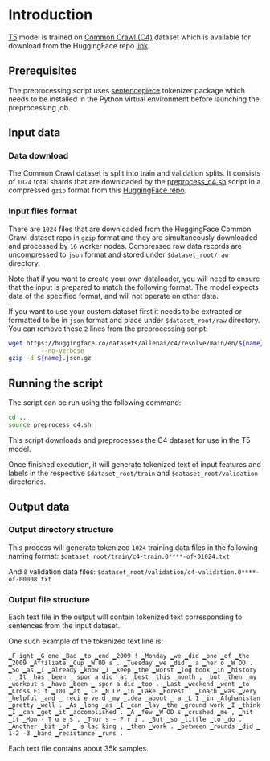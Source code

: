 # Introduction

[T5](https://arxiv.org/abs/1910.10683) model is trained on [Common Crawl (C4)](https://commoncrawl.org/) dataset which is available for download from the HuggingFace repo [link](https://huggingface.co/datasets/allenai/c4).

## Prerequisites

The preprocessing script uses [sentencepiece](https://github.com/google/sentencepiece) tokenizer package which needs to be installed in the Python virtual environment before launching the preprocessing job. 

## Input data

### Data download

The Common Crawl dataset is split into train and validation splits. It consists of `1024` total shards that are downloaded by the [preprocess_c4.sh](../preprocess_c4.sh) script in a compressed `gzip` format from this [HuggingFace repo](https://huggingface.co/datasets/allenai/c4/).

### Input files format

There are `1024` files that are downloaded from the HuggingFace Common Crawl dataset repo in `gzip` format and they are simultaneously downloaded and processed by `16` worker nodes. Compressed raw data records are uncompressed to `json` format and stored under  `$dataset_root/raw` directory.

Note that if you want to create your own dataloader, you will need to ensure that the input is prepared to match the following format. The model expects data of the specified format, and will not operate on other data.

If you want to use your custom dataset first it needs to be extracted or formatted to be in `json` format and place under `$dataset_root/raw` directory. You can remove these `2` lines from the preprocessing script:

```bash
wget https://huggingface.co/datasets/allenai/c4/resolve/main/en/${name}.json.gz\
         --no-verbose
gzip -d ${name}.json.gz
```

## Running the script

The script can be run using the following command:

```bash
cd ..
source preprocess_c4.sh
```

This script downloads and preprocesses the C4 dataset for use in the T5 model.

Once finished execution, it will generate tokenized text of input features and labels in the respective `$dataset_root/train` and `$dataset_root/validation` directories.

## Output data

### Output directory structure

This process will generate tokenized `1024` training data files in the following naming format:
`$dataset_root/train/c4-train.0****-of-01024.txt`

And `8` validation data files:
`$dataset_root/validation/c4-validation.0****-of-00008.txt`

### Output file structure

Each text file in the output will contain tokenized text corresponding to sentences from the input dataset.

One such example of the tokenized text line is: 

```
▁F ight ▁G one ▁Bad ▁to ▁end ▁2009 ! ▁Monday ▁we ▁did ▁one ▁of ▁the ▁2009 ▁Affiliate ▁Cup ▁W OD s . ▁Tuesday ▁we ▁did ▁ a ▁her o ▁W OD . ▁So ▁as ▁I ▁already ▁know ▁I ▁keep ▁the ▁worst ▁log book ▁in ▁history . ▁It ▁has ▁been ▁ spor a dic ▁at ▁best ▁this ▁month , ▁but ▁then ▁my ▁workout s ▁have ▁been ▁ spor a dic ▁too . ▁Last ▁weekend ▁went ▁to ▁Cross Fi t ▁101 ▁at ▁ CF ▁N LP ▁in ▁Lake ▁Forest . ▁Coach ▁was ▁very ▁helpful ▁and ▁ reci e ve d ▁my ▁idea ▁about ▁ a ▁L 1 ▁in ▁Afghanistan ▁pretty ▁well . ▁As ▁long ▁as ▁I ▁can ▁lay ▁the ▁ground work ▁I ▁think ▁I ▁can ▁get ▁it ▁accomplished . ▁A ▁few ▁W OD s ▁crushed ▁me , ▁hit ▁it ▁Mon - T u e s , ▁Thur s - F r i . ▁But ▁so ▁little ▁to ▁do . ▁Another ▁bit ▁of ▁ s lac king , ▁then ▁work . ▁between ▁rounds ▁did ▁ 1-2 -3 ▁band ▁resistance ▁runs .
```

Each text file contains about 35k samples.
